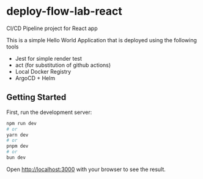 # deploy-flow-lab-react
CI/CD Pipeline project for React app

This is a simple Hello World Application that is deployed using the following tools

- Jest for simple render test
- act (for substitution of github actions)
- Local Docker Registry
- ArgoCD + Helm

## Getting Started

First, run the development server:

```bash
npm run dev
# or
yarn dev
# or
pnpm dev
# or
bun dev
```

Open [http://localhost:3000](http://localhost:3000) with your browser to see the result.


